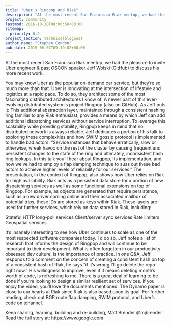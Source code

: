 ```yaml
---
title: "Uber's Ringpop and Riak"
description: "At the most recent San Francisco Riak meetup, we had the pleasure to invite Uber engineer & past OSCON speaker Jeff Wolski (GitHub) to discuss his more recent work. https://www.youtube.com/watch?v=OQyqJWQHp3g You may know Uber as the popular on-demand car service, but they’re so much more"
project: community
lastmod: 2016-10-20T08:00:58+00:00
sitemap:
  priority: 0.2
project_section: technicalblogpost
author_name: "Stephen Condon"
pub_date: 2015-05-07T09:19:02+00:00
---
```

At the most recent San Francisco Riak meetup, we had the pleasure to invite Uber engineer & past OSCON speaker Jeff Wolski (GitHub) to discuss his more recent work.

You may know Uber as the popular on-demand car service, but they’re so much more than that. Uber is innovating at the intersection of lifestyle and logistics at a rapid pace. To do so, they architect some of the most fascinating distributed architectures I know of.
A newer part of this ever-evolving distributed system is project Ringpop (also on GitHub). As Jeff puts it:
This additional abstraction layer, maintained through a consistent hashing ring familiar to any Riak enthusiast, provides a means by which Jeff can add additional dispatching services without service interruption.
To leverage this scalability while providing stability, Ringpop keeps in mind that no distributed network is always reliable. Jeff dedicates a portion of his talk to exploring these complexities and how SWIM gossip protocol is implemented to handle bad actors:
“Service instances that behave erratically, slow or otherwise, wreak havoc on the rest of the cluster by causing frequent and persistent changes to the state of the ring and ultimately, inconsistent hash ring lookups. In this talk you’ll hear about Ringpop, its implementation, and how we’ve had to employ a flap damping technique to suss out these bad actors to achieve higher levels of reliability for our services.”
The presentation, in the context of Ringpop, also shows how Uber relies on Riak for high availability. Riak acts as a persistent data store for a portion of new dispatching services as well as some functional extensions on top of Ringpop. For example, as objects are generated that require persistence, such as a new driver coming online and their associated mailbox of potential trips, these IDs are stored as keys within Riak.
These layers are used for further services, which rely on data stored in Riak, including:

Stateful HTTP long-poll services
Client/server sync services
Rate limiters
Geospatial services

It’s insanely interesting to see how Uber continues to scale as one of the most respected software companies today. To do so, Jeff notes a list of research that informs the design of Ringpop and will continue to be important to their development. What is often forgotten in our productivity-obsessed dev culture, is the importance of practice. In one Q&A, Jeff responds to a comment on the concern of creating a consistent hash on top of a consistent hash of Riak, he says “if it’s wrong I’ll go delete the repo right now.” His willingness to improve, even if it means deleting month’s worth of code, is refreshing to me.
There is a great deal of learning to be done if you’re looking to design a similar resilient set of services.
If you enjoy the video, you’ll love the documents mentioned. The Dynamo paper is close to our hearts at Riak since Riak is also based upon its goal. For further reading, check out BGP route flap damping, SWIM protocol, and Uber’s code on tchannel.

Keep sharing, learning, building and re-building,
Matt Brender
@mjbrender
Read the full story at: https://www.google.com

